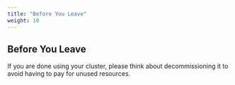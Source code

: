 ```yaml
---
title: "Before You Leave"
weight: 10
---
```


## Before You Leave
If you are done using your cluster, please think about decommissioning it to avoid having to pay for unused resources.
